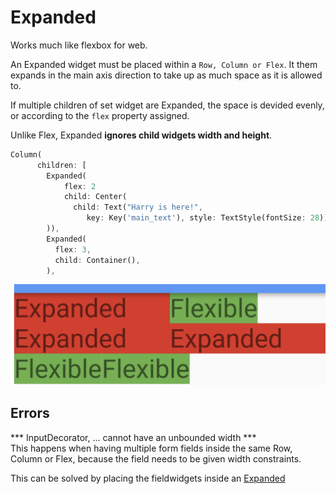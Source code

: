 # Expanded

Works much like flexbox for web.

An Expanded widget must be placed within a `Row, Column or Flex`. It them expands in the main axis direction to take up as much space as it is allowed to.

If multiple children of set widget are Expanded, the space is devided evenly, or according to the `flex` property assigned.

Unlike Flex, Expanded **ignores child widgets width and height**.

```dart
Column(
      children: [
        Expanded(
            flex: 2
            child: Center(
              child: Text("Harry is here!",
                 key: Key('main_text'), style: TextStyle(fontSize: 28)),
        )),
        Expanded(
          flex: 3,
          child: Container(),
        ),
```

![alt text](expandedFlexible.png "Expanded vs flexible")

## Errors

*** InputDecorator, ... cannot have an unbounded width ***\
This happens when having multiple form fields inside the same Row, Column or Flex, because the field needs to be given width constraints.

This can be solved by placing the fieldwidgets inside an [Expanded](./looks/expanded.md)